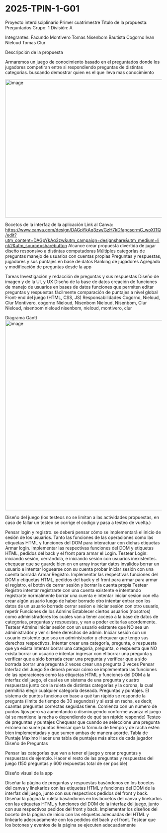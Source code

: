 # 2025-TPIN-1-G01

Proyecto interdisciplinario
Primer cuatrimestre
Título de la propuesta: Preguntados                                                Grupo: 1 División: A

Integrantes:
Facundo Montivero
Tomas Nisenbom
Bautista Cogorno
Ivan Nieloud
Tomas Clur




Descripción de la propuesta

Armaremos un juego de conocimiento basado en el preguntados donde los jugadores competiran entre si respondiendo preguntas de distintas categorias. buscando demostrar quien es el que lleva mas conocimiento

<img width="840" height="445" alt="image" src="https://github.com/user-attachments/assets/c771f54d-197b-40cf-9678-a72503a0e6be" />













Bocetos de la interfaz de la aplicación
Link al Canva: https://www.canva.com/design/DAGpYkAq3zw/GzH7kDfapcscrmC_woXlTQ/edit?utm_content=DAGpYkAq3zw&utm_campaign=designshare&utm_medium=link2&utm_source=sharebutton
Alcance
crear propuesta divertida de jugar
diseño responsivo a distintas computadoras
Múltiples categorías de preguntas
manejo de usuarios con cuentas propias
Preguntas y respuestas, jugadores y sus puntajes en base de datos
Ranking de jugadores
Agregado y modificación de preguntas desde la app

Tareas
Investigación y redacción de preguntas y sus respuestas
Diseño de imagen y de la UI, y UX
Diseño de la base de datos 
creación de funciones de manejo de usuarios en bases de datos
funciones que permiten editar preguntas y respuestas fácilmente
comparación de puntajes a nivel global
Front-end del juego (HTML, CSS, JS)
Responsabilidades
Cogorno, Nieloud, Clur
Montivero, cogorno
Nieloud, Nisenbom
Nieloud, Nisenbom, Clur
Nieloud, nisenbom
nieloud
nisenbom, nieloud, montivero, clur

Diagrama Gantt
<img width="1213" height="612" alt="image" src="https://github.com/user-attachments/assets/8768bd3b-7cd8-4054-9124-a8bd83c67938" />



Diseño del juego
(los testeos no se limitan a las actividades propuestas, en caso de fallar un testeo se corrige el codigo y pasa a testeo de vuelta.)

Pensar login y registro. se deberá pensar cómo se implementará el inicio de sesión de los usuarios. Tanto las funciones de las operaciones como las etiquetas HTML y funciones del DOM para interactuar con dichas etiquetas
Armar login. Implementar las respectivas funciones del DOM y etiquetas HTML, pedidos del back y el front para armar el Login. 
Testear Login: 
iniciando sesión, cerrándola, e iniciando sesión con usuarios inexistentes.
chequear que se guarde bien en en array
insertar datos inválidos
borrar un usuario e intentar loguearse con su cuenta
probar iniciar sesión con una cuenta borrada
Armar Registro. Implementar las respectivas funciones del DOM y etiquetas HTML, pedidos del back y el front para armar para armar el registro, el botón de cerrar sesión y borrar la cuenta propia
Testear Registro 
intentar registrarte con una cuenta existente e intentando registrarte normalmente
borrar una cuenta e intentar iniciar sesion con ella
crear algún usuario luego de haber borrado otro
intentar entrar con los datos de un usuario borrado
cerrar sesion e iniciar sesión con otro usuario, repetir
Funciones de los Admins Establecer ciertos usuarios (nosotros) como administradores los cuales van a tener acceso a la base de datos de categorías, preguntas y respuestas, y van a poder editarlas acordemente.
Testear Admins
Iniciar sesión con un usuario existente que NO sea un administrador y ver si tiene derechos de admin. 
Iniciar sesión con un usuario existente que sea un administrador y chequear que tengo sus derechos respectivos.
Intentar crear una categoría, pregunta, o respuesta que ya exista
Intentar borrar una categoría, pregunta, o respuesta que NO exista
borrar un usuario e intentar ingresar con el
borrar una pregunta y verificar que a sido borrada
crear una pregunta y verificar que a sido borrada
borrar una pregunta 2 veces
crear una pregunta 2 veces
Pensar Interfaz del Juego Se deberá pensar cómo se implementará las funciones de las operaciones como las etiquetas HTML y funciones del DOM a la interfaz del juego, el cual es un sistema de una pregunta y cuatro respuestas junto con la ruleta de distintas categorías y la corona, la cual permitiría elegir cualquier categoría deseada.
Preguntas y puntajes. El sistema de puntos funciona en base a qué tan rápido se responde la pregunta (limite de tiempo de 30 segundos) y si está en racha, es decir, cuantas preguntas correctas seguidas tiene. Comienza con un número de puntos fijos pero va aumentando o disminuyendo conforme avanza el juego (si se mantiene la racha o dependiendo de qué tan rápido responde)
Testeo de preguntas y puntajes
Chequear que cuando se seleccione una pregunta errónea no sume puntos 
Revisar que la fórmula de tiempo y de racha estén bien implementadas y que sumen ambas de manera acorde.
 Tabla de Puntaje Maximo Hacer una tabla de puntajes más altos de cada jugador
Diseño de Preguntas

Pensar las categorías que van a tener el juego y crear preguntas y respuestas de ejemplo.
Hacer el resto de las preguntas y respuestas del juego (150 preguntas y 600 respuestas total de ser posible)

Diseño visual de la app

Diseñar la página de preguntas y respuestas basándonos en los bocetos del canva y linekarlos con las etiquetas HTML y funciones del DOM de la interfaz del juego, junto con sus respectivos pedidos del front y back.
Diseñar la página la ruleta basándonos en los bocetos del canva y linekarlos con las etiquetas HTML y funciones del DOM de la interfaz del juego, junto con sus respectivos pedidos del front y back.
Implementar los diseños del boceto de la página de inicio con las etiquetas adecuadas del HTML y linkearlo adecuadamente con los pedidos del back y el front. Testear que los botones y eventos de la página se ejecuten adecuadamente
